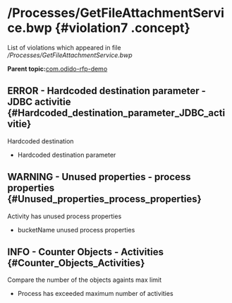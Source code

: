 # /Processes/GetFileAttachmentService.bwp {#violation7 .concept}

List of violations which appeared in file */Processes/GetFileAttachmentService.bwp*

**Parent topic:**[com.odido-rfp-demo](../../../qa/projects/com.odido-rfp-demo.md)

## ERROR - Hardcoded destination parameter - JDBC activitie {#Hardcoded_destination_parameter_JDBC_activitie}

Hardcoded destination

-   Hardcoded destination parameter

## WARNING - Unused properties - process properties {#Unused_properties_process_properties}

Activity has unused process properties

-   bucketName unused process properties

## INFO - Counter Objects - Activities {#Counter_Objects_Activities}

Compare the number of the objects againts max limit

-   Process has exceeded maximum number of activities

